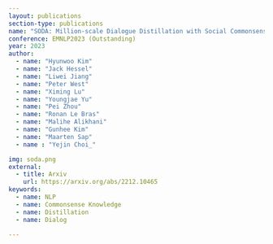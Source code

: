 ```yaml
---
layout: publications
section-type: publications
name: "SODA: Million-scale Dialogue Distillation with Social Commonsense Contextualization"
conference: EMNLP2023 (Outstanding)
year: 2023
author:
  - name: "Hyunwoo Kim"
  - name: "Jack Hessel"
  - name: "Liwei Jiang"
  - name: "Peter West"
  - name: "Ximing Lu"
  - name: "Youngjae Yu"
  - name: "Pei Zhou"
  - name: "Ronan Le Bras"
  - name: "Malihe Alikhani"
  - name: "Gunhee Kim"
  - name: "Maarten Sap"
  - name : "Yejin Choi_"

img: soda.png
external:
  - title: Arxiv
    url: https://arxiv.org/abs/2212.10465
keywords:
  - name: NLP
  - name: Commonsense Knowledge
  - name: Distillation  
  - name: Dialog

---
```

